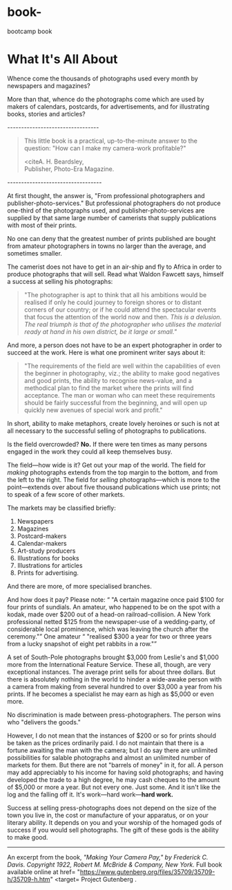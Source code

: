 # book-
bootcamp book
<!DOCTYPE html>
<html lang="en">

<head>
    <meta charset="UTF-8">
    <meta http-equiv="X-UA-Compatible" content="IE=edge">
    <meta name="viewport" content="width=device-width, initial-scale=1.0">
    <title>Document</title>
</head>
<body>
<h1> What It's All About</h1>

<p>Whence come the thousands of photographs used every month by newspapers and magazines?</p>

<p>More than that, whence do the photographs come which are used by makers of calendars, postcards, for advertisements, and for illustrating books, stories and articles?</p>
---------------------------------
<blockquote>
<p>This little book is a practical, up-to-the-minute answer to the question: "How can I make my camera-work profitable?"</p>

<citeA. H. Beardsley, <br>
Publisher, Photo-Era Magazine.</cite>
</blockquote>
----------------------------------

<p>At first thought, the answer is, "From professional photographers and publisher-photo-services." But professional photographers do not produce one-third of the photographs used, and publisher-photo-services are supplied by that same large number of camerists that supply publications with most of their prints.</p>

<p>No one can deny that the greatest number of prints published are bought from amateur photographers in towns no larger than the average, and sometimes smaller.</p>

<p>The camerist does not have to get in an air-ship and fly to Africa in order to produce photographs that will sell. Read what Waldon Fawcett says, himself a success at selling his photographs:</p>

<blockquote>
<p>"The photographer is apt to think that all his ambitions would be realised if only he could journey to foreign shores or to distant corners of our country; or if he could attend the spectacular events that focus the attention of the world now and then. <em> This is a delusion. The real triumph is that of the photographer who utilises the material ready at hand in his own district, be it large or small."</em></p>
</blockquote>

<p>And more, a person does not have to be an expert photographer in order to succeed at the work. Here is what one prominent writer says about it:</p>

<blockquote>
<p>"The requirements of the field are well within the capabilities of even the beginner in photography, viz.; the ability to make good negatives and good prints, the ability to recognise news-value, and a methodical plan to find the market where the prints will find acceptance. The man or woman who can meet these requirements should be fairly successful from the beginning, and will open up quickly new avenues of special work and profit."</p>
</blockquote>

<p>In short, ability to make metaphors, create lovely heroines or such is not at all necessary to the successful selling of photographs to publications.</p>

<p>Is the field overcrowded? <strong>No.</strong> If there were ten times as many persons engaged in the work they could all keep themselves busy.</p>

<p>The field—how wide is it? Get out your map of the world. The field for <em>making</em> photographs extends from the top margin to the bottom, and from the left to the right. The field for <em>selling</em> photographs—which is more to the point—extends over about five thousand publications which use prints; not to speak of a few score of other markets.

<p>The markets may be classified briefly:</p>
<ol>
<li>Newspapers</li>
<li>Magazines</li>
<li> Postcard-makers</li>
<li> Calendar-makers</li>
<li> Art-study producers</li>
<li> Illustrations for books</li>
<li> Illustrations for articles</li>
<li> Prints for advertising.</li>
</ol>

<p>And there are more, of more specialised branches.</p>

<p>And how does it pay? Please note: <q> "A certain magazine once paid $100 for four prints of sundials. An amateur, who happened to be on the spot with a kodak, made over $200 out of a head-on railroad-collision. A New York professional netted $125 from the newspaper-use of a wedding-party, of considerable local prominence, which was leaving the church after the ceremony."</q> One amateur <q> "realised $300 a year for two or three years from a lucky snapshot of eight pet rabbits in a row."</q></p>

<p>A set of South-Pole photographs brought $3,000 from Leslie's and $1,000 more from the International Feature Service. These all, though, are very exceptional instances. The average print sells for about three dollars. But there is absolutely nothing in the world to hinder a wide-awake person with a camera from making from several hundred to over $3,000 a year from his prints. If he becomes a specialist he may earn as high as $5,000 or even more.</p>

<p>No discrimination is made between press-photographers. The person wins who "delivers the goods."</p>

<p>However, I do not mean that the instances of $200 or so for prints should be taken as the prices ordinarily paid. I do not maintain that there is a fortune awaiting the man with the camera; but I do say there are unlimited possibilities for salable photographs and almost an unlimited number of markets for them. But there are not "barrels of money" in it, for all. A person may add appreciably to his income for having sold photographs; and having developed the trade to a high degree, he may cash cheques to the amount of $5,000 or more a year. But not every one. Just some. And it isn't like the log and the falling off it. It's work—hard work—<strong>hard work.</strong></p>

<p>Success at selling press-photographs does not depend on the size of the town you live in, the cost or manufacture of your apparatus, or on your literary ability. It depends on you and your worship of the homaged gods of success if you would sell photographs. The gift of these gods is the ability to make good.</p>

--------------------------------------
<footer>
<p>An excerpt from the book, <cite>"Making Your Camera Pay," by Frederick C. Davis. Copyright 1922, Robert M. McBride & Company, New York.</cite> Full book available online at <a
 
href= "https://www.gutenberg.org/files/35709/35709-h/35709-h.htm"
<target= Project Gutenberg </a>.</p>
</footer>

</body>
</html>
